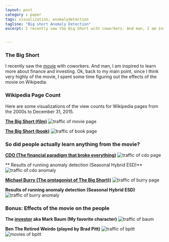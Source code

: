 ```yaml
---
layout: post
category : paper
tags: visualization, anomalydetection
tagline: "Big short Anomaly Detection"
excerpt: I recently saw the Big Short with coworkers. And man, I am inspired to learn more about finance and investing. I spent some time figuring out the effects of the movie on Wikipedia. Here are some visualizations of the view counts for Wikipedia pages from the 2000s to December 31, 2015.


---
```


### The Big Short
I recently saw the [movie](https://en.wikipedia.org/wiki/The_Big_Short_(film)) with coworkers. And man, I am inspired to learn more about finance and investing. Ok, back to my main point, since I think very highly of the movie, I spent some time figuring out the effects of the movie on Wikipedia.

### Wikipedia Page Count
Here are some visualizations of the view counts for Wikipedia pages from the 2000s to December 31, 2015.

**[The Big Short (film)](https://en.wikipedia.org/wiki/The_Big_Short_(film))**
![traffic of movie page]({{site.imgrepo}}/bigshort_bigshortmovie.png)

**[The Big Short (book)](https://en.wikipedia.org/wiki/The_Big_Short)**
![traffic of book page]({{site.imgrepo}}/bigshort_bigshortbook.png)

### So did people actually learn anything from the movie?

**[CDO (The financial paradigm that broke everything)](https://en.wikipedia.org/wiki/Collateralized_debt_obligation)**
![traffic of cdo page]({{site.imgrepo}}/bigshort_cdo_ggplot.png)

** Results of running anomaly detection (Seasonal Hybrid ESD)**
![traffic of cdo anomaly]({{site.imgrepo}}/bigshort_cdo_anomaly.png)


**[Michael Burry (The protagonist of The Big Short))](https://en.wikipedia.org/wiki/Michael_Burry)**
![traffic of burry page]({{site.imgrepo}}/bigshort_mburry_ggplot.png)

**Results of running anomaly detection (Seasonal Hybrid ESD)**
![traffic of burry anomaly]({{site.imgrepo}}/bigshort_mburry_anomaly.png)

### Bonus: Effects of the movie on the people 

**The [investor](https://en.wikipedia.org/wiki/Steve_Eisman) aka Mark Baum (My favorite character)**
![traffic of baum]({{site.imgrepo}}/bigshort_mbaum.png)

**Ben The Retired Weirdo (played by Brad Pitt)**
![traffic of bpitt]({{site.imgrepo}}/bigshort_bpitt.png)
![movies of bpitt]({{site.imgrepo}}/bigshort_pitt_movies.png)
